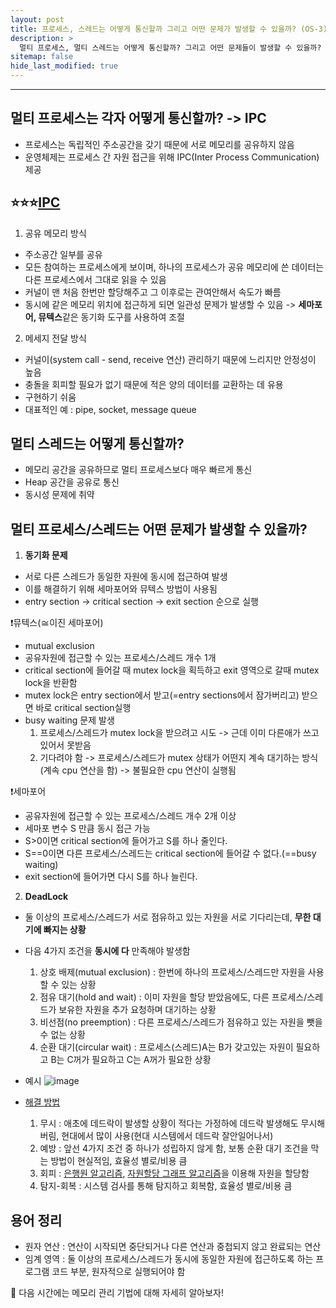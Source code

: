 ```yaml
---
layout: post
title: 프로세스, 스레드는 어떻게 통신할까 그리고 어떤 문제가 발생할 수 있을까? (OS-3)
description: >
  멀티 프로세스, 멀티 스레드는 어떻게 통신할까? 그리고 어떤 문제들이 발생할 수 있을까?
sitemap: false
hide_last_modified: true
---
```


---

## 멀티 프로세스는 각자 어떻게 통신할까? -> IPC
- 프로세스는 독립적인 주소공간을 갖기 때문에 서로 메모리를 공유하지 않음
- 운영체제는 프로세스 간 자원 접근을 위해 IPC(Inter Process Communication) 제공

## ⭐️⭐️⭐️[IPC](https://jwprogramming.tistory.com/54)
1. 공유 메모리 방식
  - 주소공간 일부를 공유
  - 모든 참여하는 프로세스에게 보이며, 하나의 프로세스가 공유 메모리에 쓴 데이터는 다른 프로세스에서 그대로 읽을 수 있음
  - 커널이 맨 처음 한번만 할당해주고 그 이후로는 관여안해서 속도가 빠름
  - 동시에 같은 메모리 위치에 접근하게 되면 일관성 문제가 발생할 수 있음 -> **세마포어, 뮤텍스**같은 동기화 도구를 사용하여 조절

2. 메세지 전달 방식
  - 커널이(system call - send, receive 연산) 관리하기 때문에 느리지만 안정성이 높음
  - 충돌을 회피할 필요가 없기 때문에 적은 양의 데이터를 교환하는 데 유용
  - 구현하기 쉬움
  - 대표적인 예 : pipe, socket, message queue

## 멀티 스레드는 어떻게 통신할까? 
- 메모리 공간을 공유하므로 멀티 프로세스보다 매우 빠르게 통신
- Heap 공간을 공유로 통신
- 동시성 문제에 취약

## 멀티 프로세스/스레드는 어떤 문제가 발생할 수 있을까?
  1. **동기화 문제**
  - 서로 다른 스레드가 동일한 자원에 동시에 접근하여 발생
  - 이를 해결하기 위해 세마포어와 뮤텍스 방법이 사용됨
  - entry section -> critical section -> exit section 순으로 실행

  ❗️뮤텍스(≅이진 세마포어)
  - mutual exclusion
  - 공유자원에 접근할 수 있는 프로세스/스레드 개수 1개
  - critical section에 들어갈 때 mutex lock을 획득하고 exit 영역으로 갈때 mutex lock을 반환함 
  - mutex lock은 entry section에서 받고(=entry sections에서 잠가버리고) 받으면 바로 critical section실행
  - busy waiting 문제 발생
    1. 프로세스/스레드가 mutex lock을 받으려고 시도 -> 근데 이미 다른애가 쓰고 있어서 못받음
    2. 기다려야 함 -> 프로세스/스레드가 mutex 상태가 어떤지 계속 대기하는 방식(계속 cpu 연산을 함) -> 불필요한 cpu 연산이 실행됨

 ❗️세마포어
  - 공유자원에 접근할 수 있는 프로세스/스레드 개수 2개 이상
  - 세마포 변수 S 만큼 동시 접근 가능
  - S>0이면 critical section에 들어가고 S를 하나 줄인다.
  - S==0이면 다른 프로세스/스레드는 critical section에 들어갈 수 없다.(==busy waiting)
  - exit section에 들어가면 다시 S를 하나 늘린다.

  2. **DeadLock**
  - 둘 이상의 프로세스/스레드가 서로 점유하고 있는 자원을 서로 기다리는데, **무한 대기에 빠지는 상황**
  - 다음 4가지 조건을 **동시에 다** 만족해야 발생함
    1. 상호 배제(mutual exclusion) : 한번에 하나의 프로세스/스레드만 자원을 사용할 수 있는 상황
    2. 점유 대기(hold and wait) : 이미 자원을 할당 받았음에도, 다른 프로세스/스레드가 보유한 자원을 추가 요청하며 대기하는 상황
    3. 비선점(no preemption) : 다른 프로세스/스레드가 점유하고 있는 자원을 뺏을 수 없는 상황
    4. 순환 대기(circular wait) : 프로세스(스레드)A는 B가 갖고있는 자원이 필요하고 B는 C꺼가 필요하고 C는 A꺼가 필요한 상황
  - 예시
  ![image](https://github.com/inh2613/inh2613.github.io/assets/62206617/701b8ab1-b44e-44b1-ae98-4c4f47f4f59b)
 
  - [해결 방법](https://kukuta.tistory.com/281)
    1. 무시 : 애초에 데드락이 발생할 상황이 적다는 가정하에 데드락 발생해도 무시해버림, 현대에서 많이 사용(현대 시스템에서 데드락 잘안일어나서)
    2. 예방 : 앞선 4가지 조건 중 하나가 성립하지 않게 함, 보통 순환 대기 조건을 막는 방법이 현실적임, 효율성 별로/비용 큼
    3. 회피 : [은행원 알고리즘](https://jhnyang.tistory.com/102), [자원할당 그래프 알고리즘](https://vansoft1215.tistory.com/177)을 이용해 자원을 할당함
    4. 탐지-회복 : 시스템 검사를 통해 탐지하고 회복함, 효율성 별로/비용 큼

  ## 용어 정리
  - 원자 연산 : 연산이 시작되면 중단되거나 다른 연산과 중첩되지 않고 완료되는 연산
  - 임계 영역 : 둘 이상의 프로세스/스레드가 동시에 동일한 자원에 접근하도록 하는 프로그램 코드 부분, 원자적으로 실행되어야 함

  🤔 다음 시간에는 메모리 관리 기법에 대해 자세히 알아보자!
  